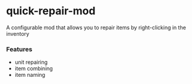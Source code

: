# quick-repair-mod

A configurable mod that allows you to repair items by right-clicking in the inventory

### Features

* unit repairing
* item combining
* item naming
